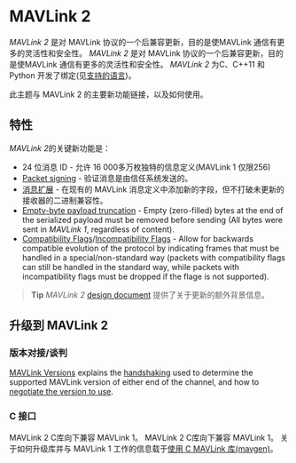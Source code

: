 # MAVLink 2

*MAVLink 2* 是对 MAVLink 协议的一个后兼容更新，目的是使MAVLink 通信有更多的灵活性和安全性。 *MAVLink 2* 是对 MAVLink 协议的一个后兼容更新，目的是使MAVLink 通信有更多的灵活性和安全性。 *MAVLink 2* 为C、C++11 和 Python 开发了绑定(见[支持的语言](../index.md#supported_languages))。

此主题与 MAVLink 2 的主要新功能链接，以及如何使用。

## 特性

*MAVLink 2*的关键新功能是：

- 24 位消息 ID - 允许 16 000多万枚独特的信息定义(MAVLink 1 仅限256)
- [Packet signing](../guide/message_signing.md) - 验证消息是由信任系统发送的。
- [消息扩展](../guide/define_xml_element.md#message_extensions) - 在现有的 MAVLink 消息定义中添加新的字段，但不打破未更新的接收器的二进制兼容性。
- [Empty-byte payload truncation](../guide/serialization.md#payload_truncation) - Empty (zero-filled) bytes at the end of the serialized payload must be removed before sending (All bytes were sent in *MAVLink 1*, regardless of content).
- [Compatibility Flags](../guide/serialization.md#compat_flags)/[Incompatibility Flags](../guide/serialization.md#incompat_flags) - Allow for backwards compatible evolution of the protocol by indicating frames that must be handled in a special/non-standard way (packets with compatibility flags can still be handled in the standard way, while packets with incompatibility flags must be dropped if the flage is not supported).

> **Tip** *MAVLink 2* [design document](https://docs.google.com/document/d/1XtbD0ORNkhZ8eKrsbSIZNLyg9sFRXMXbsR2mp37KbIg/edit?usp=sharing) 提供了关于更新的额外背景信息。

## 升级到 MAVLink 2

### 版本对接/谈判

[MAVLink Versions](../guide/mavlink_version.md) explains the [handshaking](../guide/mavlink_version.md#version_handshaking) used to determine the supported MAVLink version of either end of the channel, and how to [negotiate the version to use](../guide/mavlink_version.md#negotiating_versions).

### C 接口

MAVLink 2 C库向下兼容 MAVLink 1。 MAVLink 2 C库向下兼容 MAVLink 1。 关于如何升级库并与 MAVLink 1 工作的信息载于[使用 C MAVLink 库(mavgen)](../mavgen_c/index.md)。